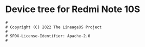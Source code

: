 # Device tree for Redmi Note 10S

```
#
# Copyright (C) 2022 The LineageOS Project
#
# SPDX-License-Identifier: Apache-2.0
#
```
